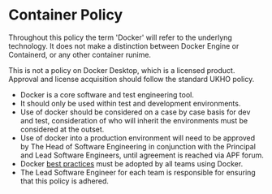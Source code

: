 # Container Policy
Throughout this policy the term 'Docker' will refer to the underlyng technology. It does not make a distinction between Docker Engine or Containerd, or any other container runime.

This is not a policy on Docker Desktop, which is a licensed product. Approval and license acquisition should follow the standard UKHO policy.

* Docker is a core software and test engineering tool.
* It should only be used within test and development environments.
* Use of docker should be considered on a case by case basis for dev and test, consideration of who will inherit the environments must be considered at the outset.
* Use of docker into a production environment will need to be approved by The Head of Software Engineering in conjunction with the Principal and Lead Software Engineers, until agreement is reached via APF forum.
* Docker [best practices](./ContainerBestPracticies.md) must be adopted by all teams using Docker.
* The Lead Software Engineer for each team is responsible for ensuring that this policy is adhered.